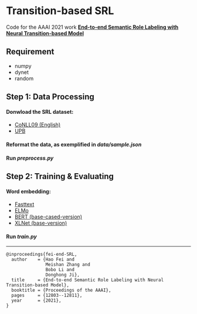 # Transition-based SRL


Code for the AAAI 2021 work [**End-to-end Semantic Role Labeling with Neural Transition-based Model**](https://ojs.aaai.org/index.php/AAAI/article/view/17515)


## Requirement

* numpy
* dynet
* random

## Step 1: Data Processing

#### Donwload the SRL dataset:
* [CoNLL09 (English)](https://catalog.ldc.upenn.edu/LDC2012T03)
* [UPB](https://github.com/System-T/UniversalPropositions)


#### Reformat the data, as exemplified in _data/sample.json_


#### Run _preprocess.py_

## Step 2: Training & Evaluating


#### Word embedding:

* [Fasttext](https://fasttext.cc/)
* [ELMo](https://allennlp.org/elmo)
* [BERT (base-cased-version)](https://github.com/google-research/bert)
* [XLNet (base-version)](https://github.com/zihangdai/xlnet)


#### Run _train.py_


***

```
@inproceedings{fei-end-SRL,
  author    = {Hao Fei and
               Meishan Zhang and
               Bobo Li and
               Donghong Ji},
  title     = {End-to-end Semantic Role Labeling with Neural Transition-based Model},
  booktitle = {Proceedings of the AAAI},
  pages     = {12803--12811},
  year      = {2021},
}

